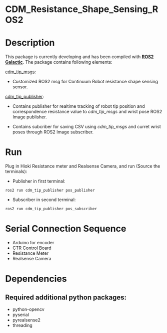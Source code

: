 # CDM_Resistance_Shape_Sensing_ROS2

# Description #
This package is currently developing and has been compiled with [<ins>**ROS2 Galactic**</ins>](https://docs.ros.org/en/galactic/index.html). The package contains following elements:

[cdm_tip_msgs](https://github.com/wwang153/CDM_Resistance_Shape_Sensing_ROS2/tree/main/cdm_tip_msgs):

- Customized ROS2 msg for Continuum Robot resistance shape sensing sensor.

[cdm_tip_publisher](https://github.com/wwang153/CDM_Resistance_Shape_Sensing_ROS2/tree/main/cdm_tip_publisher): 

- Contains publisher for realtime tracking of robot tip position and correspondence resistance value to _cdm_tip_msgs_ and wrist pose ROS2 Image publisher. 

- Contains subcriber for saving CSV using _cdm_tip_msgs_ and curret wrist poses through ROS2 Image subscriber.

# Run
Plug in Hioki Resistance meter and Realsense Camera, and run (Source the terminals): 

- Publisher in first terminal:

``ros2 run cdm_tip_publisher pos_publisher
``

- Subscriber in second terminal:

``ros2 run cdm_tip_publisher pos_subscriber
``

# Serial Connection Sequence
- Arduino for encoder
- CTR Control Board
- Resistance Meter
- Realsense Camera


# Dependencies
## Required additional python packages:
- python-opencv
- pyserial
- pyrealsense2
- threading
